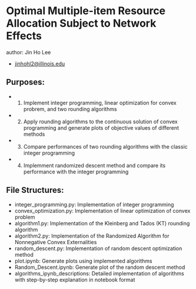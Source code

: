 # Optimal Multiple-item Resource Allocation Subject to Network Effects

author: Jin Ho Lee
- jinhohl2@illinois.edu

## Purposes:
- 1. Implement integer programming, linear optimization for convex probrem, and two rounding algorithms
- 2. Apply rounding algorithms to the continuous solution of convex programming and generate plots of objective values of different methods
- 3. Compare performances of two rounding algorithms with the classic integer programming
- 4. Implemment randomized descent method and compare its performance with the integer programming

## File Structures:
- integer_programming.py: Implementation of integer programming
- convex_optimization.py: Implementation of linear optimization of convex problem
- algorithm1.py: Implementation of the Kleinberg and Tados (KT) rounding algorithm
- algorithm2.py: Implementation of the Randomized Algorithm for Nonnegative Convex Externalities
- random_descent.py: Implementation of random descent optimization method
- plot.ipynb: Generate plots using implemented algorithms
- Random_Descent.ipynb: Generate plot of the random descent method
- algorithms_ipynb_descriptions: Detailed implementation of algorithms with step-by-step explanation in notebook format
